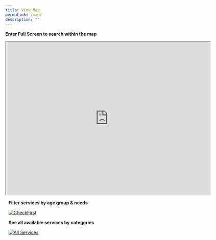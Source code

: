 ```yaml
---
title: View Map
permalink: /map/
description: ""
---
```

<b> Enter Full Screen to search within the map</b>

<iframe height="480" width="640" src="https://www.google.com/maps/d/u/1/embed?mid=1rUQJfhuhWAL8Rs7bDoON11i7eLvcPYv2&amp;ehbc=2E312F"></iframe>
<br>
<div class="row">
	<div style="margin: 10px;" class="col"> <p><b>Filter services by age group &amp; needs</b></p><p>
		<a href="/check-first/"><img alt="CheckFirst" src="https://www.checkfirst.gov.sg/assets/checkfirst-logo.svg"></a></p></div>
	<div style="margin: 10px;" class="col"> <p><b>See all available services by categories</b></p>
		<a href="/findaservice/"><img alt="All Services" src="https://dabuttonfactory.com/button.png?t=All+Services&amp;f=Ubuntu-Bold&amp;ts=45&amp;tc=fff&amp;hp=45&amp;vp=20&amp;c=20&amp;bgt=unicolored&amp;bgc=999"></a></div>
	</div>